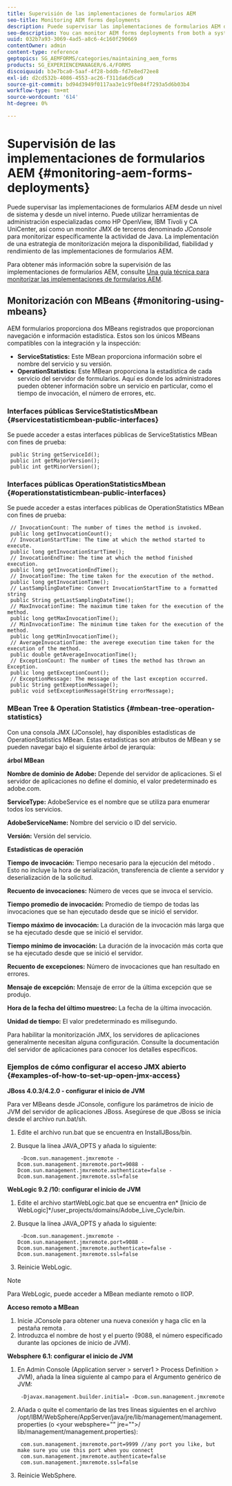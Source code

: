 ```yaml
---
title: Supervisión de las implementaciones de formularios AEM
seo-title: Monitoring AEM forms deployments
description: Puede supervisar las implementaciones de formularios AEM desde un nivel de sistema y desde un nivel interno. Obtenga más información sobre la supervisión de las implementaciones de formularios AEM en este documento.
seo-description: You can monitor AEM forms deployments from both a system level and an internal level. Learn more about monitoring AEM forms deployments from this document.
uuid: 032b7a93-3069-4ad5-a8c6-4c160f290669
contentOwner: admin
content-type: reference
geptopics: SG_AEMFORMS/categories/maintaining_aem_forms
products: SG_EXPERIENCEMANAGER/6.4/FORMS
discoiquuid: b3e7bca0-5aaf-4f28-bddb-fd7e8ed72ee8
exl-id: d2cd532b-4086-4553-ac26-f311da6d5ca9
source-git-commit: bd94d3949f0117aa3e1c9f0e84f7293a5d6b03b4
workflow-type: tm+mt
source-wordcount: '614'
ht-degree: 0%

---
```


# Supervisión de las implementaciones de formularios AEM {#monitoring-aem-forms-deployments}

Puede supervisar las implementaciones de formularios AEM desde un nivel de sistema y desde un nivel interno. Puede utilizar herramientas de administración especializadas como HP OpenView, IBM Tivoli y CA UniCenter, así como un monitor JMX de terceros denominado *JConsole* para monitorizar específicamente la actividad de Java. La implementación de una estrategia de monitorización mejora la disponibilidad, fiabilidad y rendimiento de las implementaciones de formularios AEM.

Para obtener más información sobre la supervisión de las implementaciones de formularios AEM, consulte [Una guía técnica para monitorizar las implementaciones de formularios AEM](https://www.adobe.com/devnet/livecycle/pdfs/lc_monitoring_wp_ue.pdf).

## Monitorización con MBeans {#monitoring-using-mbeans}

AEM formularios proporciona dos MBeans registrados que proporcionan navegación e información estadística. Estos son los únicos MBeans compatibles con la integración y la inspección:

* **ServiceStatistics:** Este MBean proporciona información sobre el nombre del servicio y su versión.
* **OperationStatistics:** Este MBean proporciona la estadística de cada servicio del servidor de formularios. Aquí es donde los administradores pueden obtener información sobre un servicio en particular, como el tiempo de invocación, el número de errores, etc.

### Interfaces públicas ServiceStatisticsMbean {#servicestatisticmbean-public-interfaces}

Se puede acceder a estas interfaces públicas de ServiceStatistics MBean con fines de prueba:

```as3
 public String getServiceId();  
 public int getMajorVersion();  
 public int getMinorVersion();
```

### Interfaces públicas OperationStatisticsMbean {#operationstatisticmbean-public-interfaces}

Se puede acceder a estas interfaces públicas de OperationStatistics MBean con fines de prueba:

```as3
 // InvocationCount: The number of times the method is invoked.  
 public long getInvocationCount();  
 // InvocationStartTime: The time at which the method started to execute.  
 public long getInvocationStartTime();  
 // InvocationEndTime: The time at which the method finished execution.  
 public long getInvocationEndTime();  
 // InvocationTime: The time taken for the execution of the method.  
 public long getInvocationTime();  
 // LastSamplingDateTime: Convert InvocationStartTime to a formatted string  
 public String getLastSamplingDateTime();  
 // MaxInvocationTime: The maximum time taken for the execution of the method.  
 public long getMaxInvocationTime();  
 // MinInvocationTime: The minimum time taken for the execution of the method.  
 public long getMinInvocationTime();  
 // AverageInvocationTime: the averege execution time taken for the execution of the method.  
 public double getAverageInvocationTime();  
 // ExceptionCount: The number of times the method has thrown an Exception.  
 public long getExceptionCount();  
 // ExceptionMessage: The message of the last exception occurred.  
 public String getExeptionMessage();  
 public void setExceptionMessage(String errorMessage);
```

### MBean Tree &amp; Operation Statistics {#mbean-tree-operation-statistics}

Con una consola JMX (JConsole), hay disponibles estadísticas de OperationStatistics MBean. Estas estadísticas son atributos de MBean y se pueden navegar bajo el siguiente árbol de jerarquía:

**árbol MBean**

**Nombre de dominio de Adobe:** Depende del servidor de aplicaciones. Si el servidor de aplicaciones no define el dominio, el valor predeterminado es adobe.com.

**ServiceType:** AdobeService es el nombre que se utiliza para enumerar todos los servicios.

**AdobeServiceName:** Nombre del servicio o ID del servicio.

**Versión:** Versión del servicio.

**Estadísticas de operación**

**Tiempo de invocación:** Tiempo necesario para la ejecución del método . Esto no incluye la hora de serialización, transferencia de cliente a servidor y deserialización de la solicitud.

**Recuento de invocaciones:** Número de veces que se invoca el servicio.

**Tiempo promedio de invocación:** Promedio de tiempo de todas las invocaciones que se han ejecutado desde que se inició el servidor.

**Tiempo máximo de invocación:** La duración de la invocación más larga que se ha ejecutado desde que se inició el servidor.

**Tiempo mínimo de invocación:** La duración de la invocación más corta que se ha ejecutado desde que se inició el servidor.

**Recuento de excepciones:** Número de invocaciones que han resultado en errores.

**Mensaje de excepción:** Mensaje de error de la última excepción que se produjo.

**Hora de la fecha del último muestreo:** La fecha de la última invocación.

**Unidad de tiempo:** El valor predeterminado es milisegundo.

Para habilitar la monitorización JMX, los servidores de aplicaciones generalmente necesitan alguna configuración. Consulte la documentación del servidor de aplicaciones para conocer los detalles específicos.

### Ejemplos de cómo configurar el acceso JMX abierto {#examples-of-how-to-set-up-open-jmx-access}

**JBoss 4.0.3/4.2.0 - configurar el inicio de JVM**

Para ver MBeans desde JConsole, configure los parámetros de inicio de JVM del servidor de aplicaciones JBoss. Asegúrese de que JBoss se inicia desde el archivo run.bat/sh.

1. Edite el archivo run.bat que se encuentra en InstallJBoss/bin.
1. Busque la línea JAVA_OPTS y añada lo siguiente:

   ```as3
    -Dcom.sun.management.jmxremote -Dcom.sun.management.jmxremote.port=9088 -Dcom.sun.management.jmxremote.authenticate=false -Dcom.sun.management.jmxremote.ssl=false
   ```

**WebLogic 9.2 /10: configurar el inicio de JVM**

1. Edite el archivo startWebLogic.bat que se encuentra en* [Inicio de WebLogic]*/user_projects/domains/Adobe_Live_Cycle/bin.
1. Busque la línea JAVA_OPTS y añada lo siguiente:

   ```as3
    -Dcom.sun.management.jmxremote -Dcom.sun.management.jmxremote.port=9088 -Dcom.sun.management.jmxremote.authenticate=false -Dcom.sun.management.jmxremote.ssl=false
   ```

1. Reinicie WebLogic.

>[!NOTE]
>
>Para WebLogic, puede acceder a MBean mediante remoto o IIOP.

**Acceso remoto a MBean**

1. Inicie JConsole para obtener una nueva conexión y haga clic en la pestaña remota .
1. Introduzca el nombre de host y el puerto (9088, el número especificado durante las opciones de inicio de JVM).

**Websphere 6.1: configurar el inicio de JVM**

1. En Admin Console (Application server > server1 > Process Definition > JVM), añada la línea siguiente al campo para el Argumento genérico de JVM:

   ```as3
    -Djavax.management.builder.initial= -Dcom.sun.management.jmxremote
   ```

1. Añada o quite el comentario de las tres líneas siguientes en el archivo /opt/IBM/WebSphere/AppServer/java/jre/lib/management/management.properties (o &lt;your websphere=&quot;&quot; jre=&quot;&quot;>/ lib/management/management.properties):

   ```as3
    com.sun.management.jmxremote.port=9999 //any port you like, but make sure you use this port when you connect  
    com.sun.management.jmxremote.authenticate=false  
    com.sun.management.jmxremote.ssl=false
   ```

1. Reinicie WebSphere.

